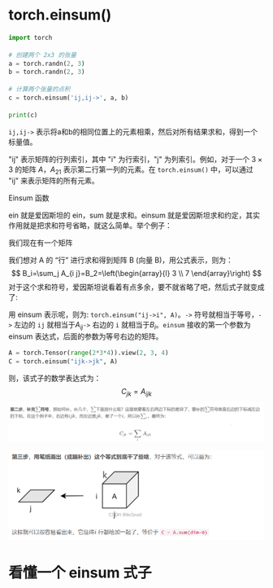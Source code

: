 # torch.einsum()

```python
import torch

# 创建两个 2x3 的张量
a = torch.randn(2, 3)
b = torch.randn(2, 3)

# 计算两个张量的点积
c = torch.einsum('ij,ij->', a, b)

print(c)

```

`ij,ij->` 表示将a和b的相同位置上的元素相乘，然后对所有结果求和，得到一个标量值。

"ij" 表示矩阵的行列索引，其中 "i" 为行索引，"j" 为列索引。例如，对于一个 $3 \times 3$ 的矩阵 $A$，$A_{21}$ 表示第二行第一列的元素。在 `torch.einsum()` 中，可以通过 "ij" 来表示矩阵的所有元素。

Einsum 函数

ein 就是爱因斯坦的 ein，sum 就是求和。einsum 就是爱因斯坦求和约定，其实作用就是把求和符号省略，就这么简单。举个例子：

我们现在有一个矩阵

我们想对 A 的 “行” 进行求和得到矩阵 B (向量 B)，用公式表示，则为：
$$
B_i=\sum_j A_{i j}=B_2=\left(\begin{array}{l}
3 \\
7
\end{array}\right)
$$
对于这个求和符号，爱因斯坦说看着有点多余，要不就省略了吧，然后式子就变成了:

用 einsum 表示呢，则为: `torch.einsum("ij->i", A)`。`->` 符号就相当于等号，`->` 左边的 `ij` 就相当于$A_{ij}$`->` 右边的 `i` 就相当于$B_i$。`einsum` 接收的第一个参数为 einsum 表达式，后面的参数为等号右边的矩阵。

```python
A = torch.Tensor(range(2*3*4)).view(2, 3, 4)
C = torch.einsum("ijk->jk", A)

```

则，该式子的数学表达式为：
$$
C_{j k}=A_{i j k}
$$
![image-20230413080030934](torch.einsum().assets/image-20230413080030934.png)

![image-20230413080045286](torch.einsum().assets/image-20230413080045286.png)

# 看懂一个 einsum 式子


